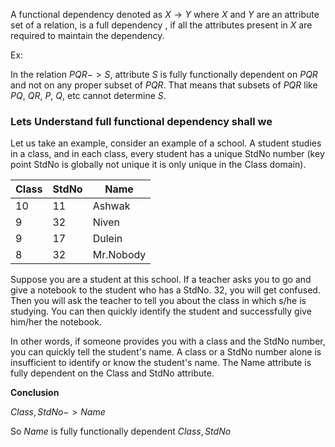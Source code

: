 
A functional dependency denoted as $X→Y$ where $X$ and $Y$ are an attribute set of a relation, is a full dependency , if all the attributes present in $X$ are required to maintain the dependency.

Ex:

In the relation $PQR->S$, attribute $S$ is fully functionally dependent on $PQR$  and not on any proper subset of $PQR$. That means that subsets of $PQR$ like $PQ$, $QR$, $P$, $Q$, etc cannot determine $S$.

### Lets Understand full functional dependency shall we

Let us take an example, consider an example of a school. A student studies in a class, and in each class, every student has a unique StdNo number (key point StdNo is globally not unique it is only unique in the Class domain).

|Class|StdNo|Name|
|---|---|---|
|10|11|Ashwak|
|9|32|Niven|
|9|17|Dulein|
|8|32|Mr.Nobody|

Suppose you are a student at this school. If a teacher asks you to go and give a notebook to the student who has a StdNo. 32, you will get confused. Then you will ask the teacher to tell you about the class in which s/he is studying. You can then quickly identify the student and successfully give him/her the notebook.

In other words, if someone provides you with a class and the StdNo number, you can quickly tell the student's name. A class or a StdNo number alone is insufficient to identify or know the student's name. The Name attribute is fully dependent on the Class and StdNo attribute.

**Conclusion**

$Class,StdNo -> Name$

So $Name$ is fully functionally dependent $Class,StdNo$ 